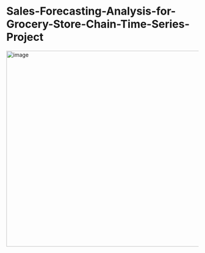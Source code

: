 # Sales-Forecasting-Analysis-for-Grocery-Store-Chain-Time-Series-Project
<img width="514" alt="image" src="https://github.com/pnair5/Sales-Forecasting-Analysis-for-Grocery-Store-Chain-Time-Series-Project/assets/143294723/4096f0cd-e44d-47ac-8f31-142cef526e97">
